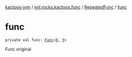 [kactoos-jvm](../../index.md) / [nnl.rocks.kactoos.func](../index.md) / [RepeatedFunc](index.md) / [func](./func.md)

# func

`private val func: `[`Func`](../../nnl.rocks.kactoos/-func/index.md)`<`[`X`](index.md#X)`, `[`Y`](index.md#Y)`>`

Func original

